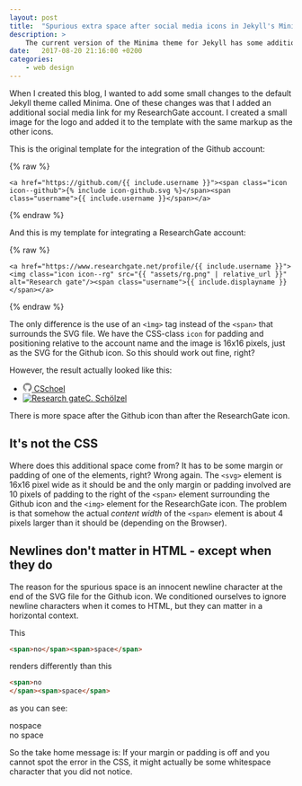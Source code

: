 ```yaml
---
layout: post
title:  "Spurious extra space after social media icons in Jekyll's Minima theme"
description: >
    The current version of the Minima theme for Jekyll has some additional space between the social media icons and the account name that is not specified in the stylesheet. The reason for this is simple, but not obvious.
date:   2017-08-20 21:16:00 +0200
categories:
    - web design
---
```


When I created this blog, I wanted to add some small changes to the default Jekyll theme called Minima.
One of these changes was that I added an additional social media link for my ResearchGate account.
I created a small image for the logo and added it to the template with the same markup as the other icons.

This is the original template for the integration of the Github account:

{% raw %}
```liquid
<a href="https://github.com/{{ include.username }}"><span class="icon icon--github">{% include icon-github.svg %}</span><span class="username">{{ include.username }}</span></a>
```
{% endraw %}

And this is my template for integrating a ResearchGate account:

{% raw %}
```liquid
<a href="https://www.researchgate.net/profile/{{ include.username }}"><img class="icon icon--rg" src="{{ "assets/rg.png" | relative_url }}" alt="Research gate"/><span class="username">{{ include.displayname }}</span></a>
```
{% endraw %}

The only difference is the use of an `<ìmg>` tag instead of the `<span>` that surrounds the SVG file. We have the CSS-class `icon` for padding and positioning relative to the account name and the image is 16x16 pixels, just as the SVG for the Github icon. So this should work out fine, right?

However, the result actually looked like this:

<ul class="social-media-list">
  <li>
    <a href="https://github.com/CSchoel"><span class="icon icon--github"><svg viewBox="0 0 16 16" width="16px" height="16px"><path fill="#828282" d="M7.999,0.431c-4.285,0-7.76,3.474-7.76,7.761 c0,3.428,2.223,6.337,5.307,7.363c0.388,0.071,0.53-0.168,0.53-0.374c0-0.184-0.007-0.672-0.01-1.32 c-2.159,0.469-2.614-1.04-2.614-1.04c-0.353-0.896-0.862-1.135-0.862-1.135c-0.705-0.481,0.053-0.472,0.053-0.472 c0.779,0.055,1.189,0.8,1.189,0.8c0.692,1.186,1.816,0.843,2.258,0.645c0.071-0.502,0.271-0.843,0.493-1.037 C4.86,11.425,3.049,10.76,3.049,7.786c0-0.847,0.302-1.54,0.799-2.082C3.768,5.507,3.501,4.718,3.924,3.65 c0,0,0.652-0.209,2.134,0.796C6.677,4.273,7.34,4.187,8,4.184c0.659,0.003,1.323,0.089,1.943,0.261 c1.482-1.004,2.132-0.796,2.132-0.796c0.423,1.068,0.157,1.857,0.077,2.054c0.497,0.542,0.798,1.235,0.798,2.082 c0,2.981-1.814,3.637-3.543,3.829c0.279,0.24,0.527,0.713,0.527,1.437c0,1.037-0.01,1.874-0.01,2.129 c0,0.208,0.14,0.449,0.534,0.373c3.081-1.028,5.302-3.935,5.302-7.362C15.76,3.906,12.285,0.431,7.999,0.431z"/></svg>
    </span><span class="username">CSchoel</span></a>
  </li>
  <li>
    <a href="https://www.researchgate.net/profile/Christopher_Schoelzel2"><img class="icon icon--rg" src="{{ "/assets/rg.png" | relative_url }}" alt="Research gate"/><span class="username">C. Schölzel</span></a>
  </li>  
</ul>

There is more space after the Github icon than after the ResearchGate icon.

## It's not the CSS

Where does this additional space come from? It has to be some margin or padding of one of the elements, right?
Wrong again.
The `<svg>` element is 16x16 pixel wide as it should be and the only margin or padding involved are 10 pixels of padding to the right of the `<span>` element surrounding the Github icon and the `<img>` element for the ResearchGate icon.
The problem is that somehow the actual *content width* of the `<span>` element is about 4 pixels larger than it should be (depending on the Browser).

## Newlines don't matter in HTML - except when they do

The reason for the spurious space is an innocent newline character at the end of the SVG file for the Github icon.
We conditioned ourselves to ignore newline characters when it comes to HTML, but they can matter in a horizontal context.

This

```html
<span>no</span><span>space</span>
```

renders differently than this

```html
<span>no
</span><span>space</span>
```

as you can see:

<p><div>
    <span>no</span><span>space</span>
</div>
<div>
    <span>no
    </span><span>space</span>
</div></p>

So the take home message is: If your margin or padding is off and you cannot spot the error in the CSS, it might actually be some whitespace character that you did not notice.